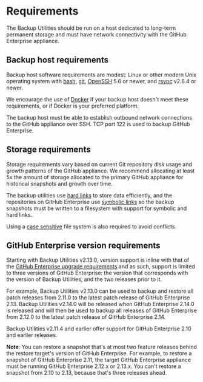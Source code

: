 # Requirements

The Backup Utilities should be run on a host dedicated to long-term permanent
storage and must have network connectivity with the GitHub Enterprise appliance.

## Backup host requirements

Backup host software requirements are modest: Linux or other modern Unix operating
system with [bash][1], [git][2], [OpenSSH][3] 5.6 or newer, and [rsync][4] v2.6.4 or newer.

We encourage the use of [Docker](docker.md) if your backup host doesn't meet these
requirements, or if Docker is your preferred platform.

The backup host must be able to establish outbound network connections to the
GitHub appliance over SSH. TCP port 122 is used to backup GitHub Enterprise.

## Storage requirements

Storage requirements vary based on current Git repository disk usage and growth
patterns of the GitHub appliance. We recommend allocating at least 5x the amount
of storage allocated to the primary GitHub appliance for historical snapshots
and growth over time.

The backup utilities use [hard links][5] to store data efficiently, and the
repositories on GitHub Enterprise use [symbolic links][6] so the backup snapshots
must be written to a filesystem with support for symbolic and hard links.

Using a [case sensitive][7] file system is also required to avoid conflicts.

## GitHub Enterprise version requirements

Starting with Backup Utilities v2.13.0, version support is inline with that of the
[GitHub Enterprise upgrade requirements][8] and as such, support is limited to
three versions of GitHub Enterprise: the version that corresponds with the version
of Backup Utilities, and the two releases prior to it.

For example, Backup Utilities v2.13.0 can be used to backup and restore all patch
releases from 2.11.0 to the latest patch release of GitHub Enterprise 2.13.
Backup Utilities v2.14.0 will be released when GitHub Enterprise 2.14.0 is released
and will then be used to backup all releases of GitHub Enterprise from 2.12.0
to the latest patch release of GitHub Enterprise 2.14.

Backup Utilities v2.11.4 and earlier offer support for GitHub Enterprise 2.10
and earlier releases.

**Note**: You can restore a snapshot that's at most two feature releases behind
the restore target's version of GitHub Enterprise. For example, to restore a
snapshot of GitHub Enterprise 2.11, the target GitHub Enterprise appliance must
be running GitHub Enterprise 2.12.x or 2.13.x. You can't restore a snapshot from
2.10 to 2.13, because that's three releases ahead.

[1]: https://www.gnu.org/software/bash/
[2]: https://git-scm.com/
[3]: https://www.openssh.com/
[4]: http://rsync.samba.org/
[5]: https://en.wikipedia.org/wiki/Hard_link
[6]: https://en.wikipedia.org/wiki/Symbolic_link
[7]: https://en.wikipedia.org/wiki/Case_sensitivity
[8]: https://help.github.com/enterprise/admin/guides/installation/about-upgrade-requirements/
